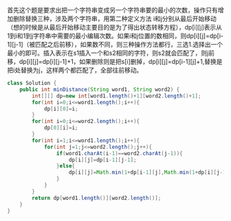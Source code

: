 首先这个题是要求出把一个字符串变成另一个字符串要的最小的次数，操作只有增加删除替换三种，涉及两个字符串，用第二种定义方法
i和j分别从最后开始移动（想的时候是从最后开始移动主要目的是为了得出状态转移方程），dp[i][j]表示从1到i和1到j字符串中需要的最小编辑次数。如果i和j位置的数相同，则dp[i][j]=dp[i-1][j-1]（被匹配之后前移），如果数不同，则三种操作方法都行，三选1.选择出一个最小的即可。插入表示在s1插入一个和s2相同的字符，则s2就会匹配了，则j前移，dp[i][j]=dp[i][j-1]+1，如果删除则是把s[i]删掉，dp[i][j]=dp[i-1][j]+1,替换是把i处替换为j，这样两个都匹配了，全部往前移动。

```java
class Solution {
    public int minDistance(String word1, String word2) {
        int[][] dp=new int[word1.length()+1][word2.length()+1];
        for(int i=0;i<=word1.length();i++){
            dp[i][0]=i;
        }
        for(int i=0;i<=word2.length();i++){
            dp[0][i]=i;
        }
        for(int i=1;i<=word1.length();i++){
            for(int j=1;j<=word2.length();j++){
                if(word1.charAt(i-1)==word2.charAt(j-1)){
                    dp[i][j]=dp[i-1][j-1];
                }else{
                    dp[i][j]=Math.min(1+dp[i-1][j],Math.min(1+dp[i][j-1],dp[i-1][j-1]+1));
                }
            }
        }
        return dp[word1.length()][word2.length()];
    }
}
```
